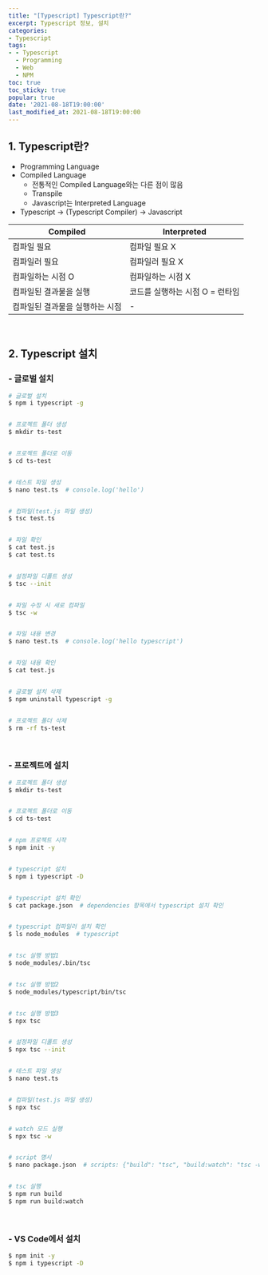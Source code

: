 ```yaml
---
title: "[Typescript] Typescript란?"
excerpt: Typescript 정보, 설치
categories:
- Typescript
tags:
- - Typescript
  - Programming
  - Web
  - NPM
toc: true
toc_sticky: true
popular: true
date: '2021-08-18T19:00:00'
last_modified_at: 2021-08-18T19:00:00
---
```


## 1. Typescript란?

- Programming Language
- Compiled Language
    - 전통적인 Compiled Language와는 다른 점이 많음
    - Transpile
    - Javascript는 Interpreted Language
- Typescript -> (Typescript Compiler) -> Javascript

Compiled | Interpreted
--|--
컴파일 필요 | 컴파일 필요 X
컴파일러 필요 | 컴파일러 필요 X
컴파일하는 시점 O | 컴파일하는 시점 X
컴파일된 결과물을 실행 | 코드를 실행하는 시점 O = 런타임
컴파일된 결과물을 실행하는 시점 | -


<br>

## 2. Typescript 설치

### - 글로벌 설치

```bash
# 글로벌 설치
$ npm i typescript -g


# 프로젝트 폴더 생성
$ mkdir ts-test


# 프로젝트 폴더로 이동
$ cd ts-test


# 테스트 파일 생성
$ nano test.ts  # console.log('hello')


# 컴파일(test.js 파일 생성)
$ tsc test.ts


# 파일 확인
$ cat test.js
$ cat test.ts


# 설정파일 디폴트 생성
$ tsc --init


# 파일 수정 시 새로 컴파일 
$ tsc -w


# 파일 내용 변경
$ nano test.ts  # console.log('hello typescript')


# 파일 내용 확인
$ cat test.js


# 글로벌 설치 삭제
$ npm uninstall typescript -g


# 프로젝트 폴더 삭제
$ rm -rf ts-test
```

<br>

### - 프로젝트에 설치

```bash
# 프로젝트 폴더 생성
$ mkdir ts-test


# 프로젝트 폴더로 이동
$ cd ts-test


# npm 프로젝트 시작
$ npm init -y


# typescript 설치
$ npm i typescript -D


# typescript 설치 확인
$ cat package.json  # dependencies 항목에서 typescript 설치 확인


# typescript 컴파일러 설치 확인
$ ls node_modules  # typescript


# tsc 실행 방법1
$ node_modules/.bin/tsc


# tsc 실행 방법2
$ node_modules/typescript/bin/tsc


# tsc 실행 방법3
$ npx tsc


# 설정파일 디폴트 생성
$ npx tsc --init


# 테스트 파일 생성
$ nano test.ts


# 컴파일(test.js 파일 생성)
$ npx tsc


# watch 모드 실행
$ npx tsc -w


# script 명시
$ nano package.json  # scripts: {"build": "tsc", "build:watch": "tsc -w"}


# tsc 실행
$ npm run build
$ npm run build:watch
```

<br>

### - VS Code에서 설치

```bash
$ npm init -y
$ npm i typescript -D
```
